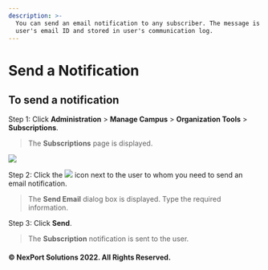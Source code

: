 ```yaml
---
description: >-
  You can send an email notification to any subscriber. The message is sent to
  user's email ID and stored in user's communication log.
---
```


# Send a Notification

## **To send a notification**

Step 1:  Click **Administration** > **Manage Campus** > **Organization Tools** > **Subscriptions**.

> The **Subscriptions** page is displayed.

![](https://www.nexportcampus.com/Content/Guides/aweb/Content/Resources/Images/OT\_Subscriptions/Subscription\_Send\_Email\_550x170.png)

Step 2:  Click the ![](https://www.nexportcampus.com/Content/Guides/aweb/Content/Resources/Images/Common\_Screens\_Icons/Email.png) icon next to the user to whom you need to send an email notification.

> The **Send Email** dialog box is displayed. Type the required information.

Step 3:  Click **Send**.

> The **Subscription** notification is sent to the user.

#### © NexPort Solutions 2022. All Rights Reserved.
